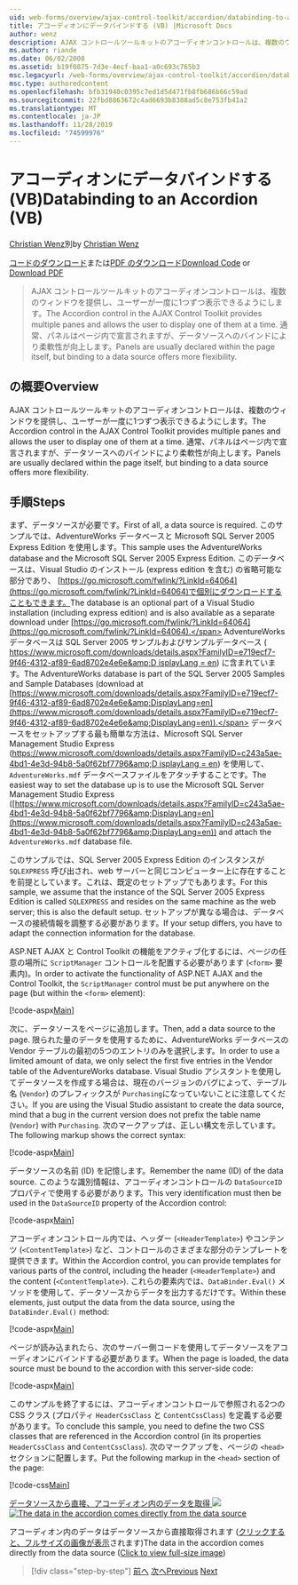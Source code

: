```yaml
---
uid: web-forms/overview/ajax-control-toolkit/accordion/databinding-to-an-accordion-vb
title: アコーディオンにデータバインドする (VB) |Microsoft Docs
author: wenz
description: AJAX コントロールツールキットのアコーディオンコントロールは、複数のウィンドウを提供し、ユーザーが一度に1つずつ表示できるようにします。 通常、パネルは...
ms.author: riande
ms.date: 06/02/2008
ms.assetid: b19f0875-7d3e-4ecf-baa1-a0c693c765b3
msc.legacyurl: /web-forms/overview/ajax-control-toolkit/accordion/databinding-to-an-accordion-vb
msc.type: authoredcontent
ms.openlocfilehash: bfb31940c0395c7ed1d5d471fb8fb686b66c59ad
ms.sourcegitcommit: 22fbd8863672c4ad6693b8388ad5c8e753fb41a2
ms.translationtype: MT
ms.contentlocale: ja-JP
ms.lasthandoff: 11/28/2019
ms.locfileid: "74599976"
---
```

# <a name="databinding-to-an-accordion-vb"></a><span data-ttu-id="5e52c-104">アコーディオンにデータバインドする (VB)</span><span class="sxs-lookup"><span data-stu-id="5e52c-104">Databinding to an Accordion (VB)</span></span>

<span data-ttu-id="5e52c-105">[Christian Wenz](https://github.com/wenz)別</span><span class="sxs-lookup"><span data-stu-id="5e52c-105">by [Christian Wenz](https://github.com/wenz)</span></span>

<span data-ttu-id="5e52c-106">[コードのダウンロード](https://download.microsoft.com/download/5/6/d/56d50cef-2011-4c8f-9891-7edc6dc57df9/Accordion1.vb.zip)または[PDF のダウンロード](https://download.microsoft.com/download/6/7/1/6718d452-ff89-4d3f-a90e-c74ec2d636a3/accordion1VB.pdf)</span><span class="sxs-lookup"><span data-stu-id="5e52c-106">[Download Code](https://download.microsoft.com/download/5/6/d/56d50cef-2011-4c8f-9891-7edc6dc57df9/Accordion1.vb.zip) or [Download PDF](https://download.microsoft.com/download/6/7/1/6718d452-ff89-4d3f-a90e-c74ec2d636a3/accordion1VB.pdf)</span></span>

> <span data-ttu-id="5e52c-107">AJAX コントロールツールキットのアコーディオンコントロールは、複数のウィンドウを提供し、ユーザーが一度に1つずつ表示できるようにします。</span><span class="sxs-lookup"><span data-stu-id="5e52c-107">The Accordion control in the AJAX Control Toolkit provides multiple panes and allows the user to display one of them at a time.</span></span> <span data-ttu-id="5e52c-108">通常、パネルはページ内で宣言されますが、データソースへのバインドにより柔軟性が向上します。</span><span class="sxs-lookup"><span data-stu-id="5e52c-108">Panels are usually declared within the page itself, but binding to a data source offers more flexibility.</span></span>

## <a name="overview"></a><span data-ttu-id="5e52c-109">の概要</span><span class="sxs-lookup"><span data-stu-id="5e52c-109">Overview</span></span>

<span data-ttu-id="5e52c-110">AJAX コントロールツールキットのアコーディオンコントロールは、複数のウィンドウを提供し、ユーザーが一度に1つずつ表示できるようにします。</span><span class="sxs-lookup"><span data-stu-id="5e52c-110">The Accordion control in the AJAX Control Toolkit provides multiple panes and allows the user to display one of them at a time.</span></span> <span data-ttu-id="5e52c-111">通常、パネルはページ内で宣言されますが、データソースへのバインドにより柔軟性が向上します。</span><span class="sxs-lookup"><span data-stu-id="5e52c-111">Panels are usually declared within the page itself, but binding to a data source offers more flexibility.</span></span>

## <a name="steps"></a><span data-ttu-id="5e52c-112">手順</span><span class="sxs-lookup"><span data-stu-id="5e52c-112">Steps</span></span>

<span data-ttu-id="5e52c-113">まず、データソースが必要です。</span><span class="sxs-lookup"><span data-stu-id="5e52c-113">First of all, a data source is required.</span></span> <span data-ttu-id="5e52c-114">このサンプルでは、AdventureWorks データベースと Microsoft SQL Server 2005 Express Edition を使用します。</span><span class="sxs-lookup"><span data-stu-id="5e52c-114">This sample uses the AdventureWorks database and the Microsoft SQL Server 2005 Express Edition.</span></span> <span data-ttu-id="5e52c-115">このデータベースは、Visual Studio のインストール (express edition を含む) の省略可能な部分であり、 [https://go.microsoft.com/fwlink/?LinkId=64064](https://go.microsoft.com/fwlink/?LinkId=64064)で個別にダウンロードすることもできます。</span><span class="sxs-lookup"><span data-stu-id="5e52c-115">The database is an optional part of a Visual Studio installation (including express edition) and is also available as a separate download under [https://go.microsoft.com/fwlink/?LinkId=64064](https://go.microsoft.com/fwlink/?LinkId=64064).</span></span> <span data-ttu-id="5e52c-116">AdventureWorks データベースは SQL Server 2005 サンプルおよびサンプルデータベース ( [https://www.microsoft.com/downloads/details.aspx?FamilyID=e719ecf7-9f46-4312-af89-6ad8702e4e6e&amp;D isplayLang = en](https://www.microsoft.com/downloads/details.aspx?FamilyID=e719ecf7-9f46-4312-af89-6ad8702e4e6e&amp;DisplayLang=en)) に含まれています。</span><span class="sxs-lookup"><span data-stu-id="5e52c-116">The AdventureWorks database is part of the SQL Server 2005 Samples and Sample Databases (download at [https://www.microsoft.com/downloads/details.aspx?FamilyID=e719ecf7-9f46-4312-af89-6ad8702e4e6e&amp;DisplayLang=en](https://www.microsoft.com/downloads/details.aspx?FamilyID=e719ecf7-9f46-4312-af89-6ad8702e4e6e&amp;DisplayLang=en)).</span></span> <span data-ttu-id="5e52c-117">データベースをセットアップする最も簡単な方法は、Microsoft SQL Server Management Studio Express ([https://www.microsoft.com/downloads/details.aspx?FamilyID=c243a5ae-4bd1-4e3d-94b8-5a0f62bf7796&amp;D isplayLang = en](https://www.microsoft.com/downloads/details.aspx?FamilyID=c243a5ae-4bd1-4e3d-94b8-5a0f62bf7796&amp;DisplayLang=en)) を使用して、`AdventureWorks.mdf` データベースファイルをアタッチすることです。</span><span class="sxs-lookup"><span data-stu-id="5e52c-117">The easiest way to set the database up is to use the Microsoft SQL Server Management Studio Express ([https://www.microsoft.com/downloads/details.aspx?FamilyID=c243a5ae-4bd1-4e3d-94b8-5a0f62bf7796&amp;DisplayLang=en](https://www.microsoft.com/downloads/details.aspx?FamilyID=c243a5ae-4bd1-4e3d-94b8-5a0f62bf7796&amp;DisplayLang=en)) and attach the `AdventureWorks.mdf` database file.</span></span>

<span data-ttu-id="5e52c-118">このサンプルでは、SQL Server 2005 Express Edition のインスタンスが `SQLEXPRESS` 呼び出され、web サーバーと同じコンピューター上に存在することを前提としています。これは、既定のセットアップでもあります。</span><span class="sxs-lookup"><span data-stu-id="5e52c-118">For this sample, we assume that the instance of the SQL Server 2005 Express Edition is called `SQLEXPRESS` and resides on the same machine as the web server; this is also the default setup.</span></span> <span data-ttu-id="5e52c-119">セットアップが異なる場合は、データベースの接続情報を調整する必要があります。</span><span class="sxs-lookup"><span data-stu-id="5e52c-119">If your setup differs, you have to adapt the connection information for the database.</span></span>

<span data-ttu-id="5e52c-120">ASP.NET AJAX と Control Toolkit の機能をアクティブ化するには、ページの任意の場所に `ScriptManager` コントロールを配置する必要があります (`<form>` 要素内)。</span><span class="sxs-lookup"><span data-stu-id="5e52c-120">In order to activate the functionality of ASP.NET AJAX and the Control Toolkit, the `ScriptManager` control must be put anywhere on the page (but within the `<form>` element):</span></span>

[!code-aspx[Main](databinding-to-an-accordion-vb/samples/sample1.aspx)]

<span data-ttu-id="5e52c-121">次に、データソースをページに追加します。</span><span class="sxs-lookup"><span data-stu-id="5e52c-121">Then, add a data source to the page.</span></span> <span data-ttu-id="5e52c-122">限られた量のデータを使用するために、AdventureWorks データベースの Vendor テーブルの最初の5つのエントリのみを選択します。</span><span class="sxs-lookup"><span data-stu-id="5e52c-122">In order to use a limited amount of data, we only select the first five entries in the Vendor table of the AdventureWorks database.</span></span> <span data-ttu-id="5e52c-123">Visual Studio アシスタントを使用してデータソースを作成する場合は、現在のバージョンのバグによって、テーブル名 (`Vendor`) のプレフィックスが `Purchasing`になっていないことに注意してください。</span><span class="sxs-lookup"><span data-stu-id="5e52c-123">If you are using the Visual Studio assistant to create the data source, mind that a bug in the current version does not prefix the table name (`Vendor`) with `Purchasing`.</span></span> <span data-ttu-id="5e52c-124">次のマークアップは、正しい構文を示しています。</span><span class="sxs-lookup"><span data-stu-id="5e52c-124">The following markup shows the correct syntax:</span></span>

[!code-aspx[Main](databinding-to-an-accordion-vb/samples/sample2.aspx)]

<span data-ttu-id="5e52c-125">データソースの名前 (ID) を記憶します。</span><span class="sxs-lookup"><span data-stu-id="5e52c-125">Remember the name (ID) of the data source.</span></span> <span data-ttu-id="5e52c-126">このような識別情報は、アコーディオンコントロールの `DataSourceID` プロパティで使用する必要があります。</span><span class="sxs-lookup"><span data-stu-id="5e52c-126">This very identification must then be used in the `DataSourceID` property of the Accordion control:</span></span>

[!code-aspx[Main](databinding-to-an-accordion-vb/samples/sample3.aspx)]

<span data-ttu-id="5e52c-127">アコーディオンコントロール内では、ヘッダー (`<HeaderTemplate>`) やコンテンツ (`<ContentTemplate>`) など、コントロールのさまざまな部分のテンプレートを提供できます。</span><span class="sxs-lookup"><span data-stu-id="5e52c-127">Within the Accordion control, you can provide templates for various parts of the control, including the header (`<HeaderTemplate>`) and the content (`<ContentTemplate>`).</span></span> <span data-ttu-id="5e52c-128">これらの要素内では、`DataBinder.Eval()` メソッドを使用して、データソースからデータを出力するだけです。</span><span class="sxs-lookup"><span data-stu-id="5e52c-128">Within these elements, just output the data from the data source, using the `DataBinder.Eval()` method:</span></span>

[!code-aspx[Main](databinding-to-an-accordion-vb/samples/sample4.aspx)]

<span data-ttu-id="5e52c-129">ページが読み込まれたら、次のサーバー側コードを使用してデータソースをアコーディオンにバインドする必要があります。</span><span class="sxs-lookup"><span data-stu-id="5e52c-129">When the page is loaded, the data source must be bound to the accordion with this server-side code:</span></span>

[!code-aspx[Main](databinding-to-an-accordion-vb/samples/sample5.aspx)]

<span data-ttu-id="5e52c-130">このサンプルを終了するには、アコーディオンコントロールで参照される2つの CSS クラス (プロパティ `HeaderCssClass` と `ContentCssClass`) を定義する必要があります。</span><span class="sxs-lookup"><span data-stu-id="5e52c-130">To conclude this sample, you need to define the two CSS classes that are referenced in the Accordion control (in its properties `HeaderCssClass` and `ContentCssClass`).</span></span> <span data-ttu-id="5e52c-131">次のマークアップを、ページの `<head>` セクションに配置します。</span><span class="sxs-lookup"><span data-stu-id="5e52c-131">Put the following markup in the `<head>` section of the page:</span></span>

[!code-css[Main](databinding-to-an-accordion-vb/samples/sample6.css)]

<span data-ttu-id="5e52c-132">[データソースから直接、アコーディオン内のデータを取得 ![](databinding-to-an-accordion-vb/_static/image2.png)](databinding-to-an-accordion-vb/_static/image1.png)</span><span class="sxs-lookup"><span data-stu-id="5e52c-132">[![The data in the accordion comes directly from the data source](databinding-to-an-accordion-vb/_static/image2.png)](databinding-to-an-accordion-vb/_static/image1.png)</span></span>

<span data-ttu-id="5e52c-133">アコーディオン内のデータはデータソースから直接取得されます ([クリックすると、フルサイズの画像が表示](databinding-to-an-accordion-vb/_static/image3.png)されます)</span><span class="sxs-lookup"><span data-stu-id="5e52c-133">The data in the accordion comes directly from the data source ([Click to view full-size image](databinding-to-an-accordion-vb/_static/image3.png))</span></span>

> [!div class="step-by-step"]
> <span data-ttu-id="5e52c-134">[前へ](dynamically-adding-an-accordion-pane-cs.md)
> [次へ](dynamically-adding-an-accordion-pane-vb.md)</span><span class="sxs-lookup"><span data-stu-id="5e52c-134">[Previous](dynamically-adding-an-accordion-pane-cs.md)
[Next](dynamically-adding-an-accordion-pane-vb.md)</span></span>

